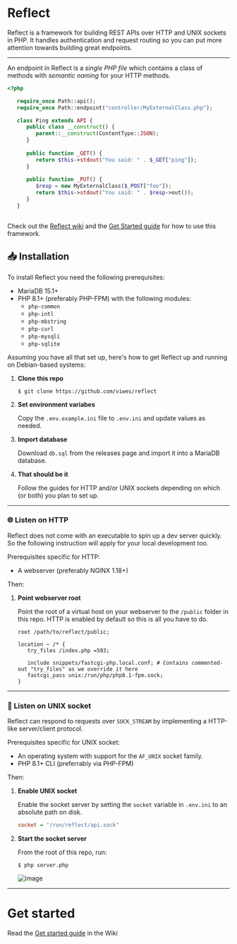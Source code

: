 # Reflect

Reflect is a framework for building REST APIs over HTTP and UNIX sockets in PHP. 
It handles authentication and request routing so you can put more attention towards building great endpoints.

---

An endpoint in Reflect is a *single PHP file* which contains a class of methods with *semantic naming* for your HTTP methods.

```php
<?php

   require_once Path::api();
   require_once Path::endpoint("controller/MyExternalClass.php");

   class Ping extends API {
      public class __construct() {
         parent::__construct(ContentType::JSON);
      }
      
      public function _GET() {
         return $this->stdout("You said: " . $_GET["ping"]);
      }
      
      public function _PUT() {
         $resp = new MyExternalClass($_POST["foo"]);
         return $this->stdout("You said: " . $resp->out());
      }
   }
   
```

Check out the [Reflect wiki](https://github.com/VictorWesterlund/reflect/wiki) and the [Get Started guide](https://github.com/VictorWesterlund/reflect/wiki/Get-Started) for how to use this framework.

## 📥 Installation

To install Reflect you need the following prerequisites:

* MariaDB 15.1+
* PHP 8.1+ (preferably PHP-FPM) with the following modules:
   - `php-common`
   - `php-intl`
   - `php-mbstring`
   - `php-curl`
   - `php-mysqli`
   - `php-sqlite`
   
Assuming you have all that set up, here's how to get Reflect up and running on Debian-based systems:

1. **Clone this repo**

   ```
   $ git clone https://github.com/viwes/reflect
   ```
   
2. **Set environment variabes**
   
   Copy the `.env.example.ini` file to `.env.ini` and update values as needed.
   
3. **Import database**

   Download `db.sql` from the releases page and import it into a MariaDB database.
   
3. **That should be it**

   Follow the guides for HTTP and/or UNIX sockets depending on which (or both) you plan to set up.
   
---
   
### 🌐 Listen on HTTP

Reflect does not come with an executable to spin up a dev server quickly. So the following instruction will apply for your local development too.

Prerequisites specific for HTTP:
* A webserver (preferably NGINX 1.18+)

Then:
   
1. **Point webserver root**

   Point the root of a virtual host on your webserver to the `/public` folder in this repo. HTTP is enabled by default so this is all you have to do.
  
   ```nginx
   root /path/to/reflect/public;
 
   location ~ /* {
      try_files /index.php =503;
 
      include snippets/fastcgi-php.local.conf; # Contains commented-out "try_files" as we override it here
      fastcgi_pass unix:/run/php/php8.1-fpm.sock;
   } 
   ```

---

### 🐧 Listen on UNIX socket

Reflect can respond to requests over `SOCK_STREAM` by implementing a HTTP-like server/client protocol.

Prerequisites specific for UNIX socket:

* An operating system with support for the `AF_UNIX` socket family.
* PHP 8.1+ CLI (preferrably via PHP-FPM)

Then:

1. **Enable UNIX socket**

   Enable the socket server by setting the `socket` variable in `.env.ini` to an absolute path on disk.
   
   ```ini
   socket = "/run/reflect/api.sock"
   ```
   
2. **Start the socket server**

   From the root of this repo, run:
   ```
   $ php server.php
   ```
   ![image](https://user-images.githubusercontent.com/35688133/201733771-1801be4f-de78-4b10-a819-71a5d4252b92.png)

---

# Get started

Read the [Get started guide](https://github.com/VictorWesterlund/reflect/wiki/Get-Started) in the Wiki
